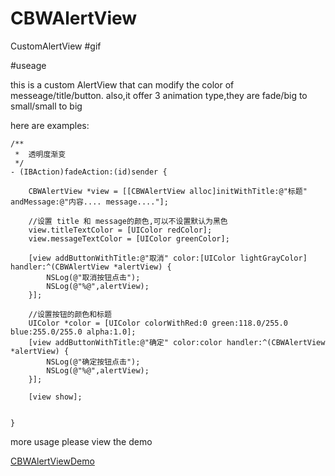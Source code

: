 # CBWAlertView
CustomAlertView
#gif



#useage

this is a custom AlertView that can modify the color of messeage/title/button.
also,it offer 3 animation type,they are fade/big to small/small to big

here are examples:

```
/**
 *  透明度渐变
 */
- (IBAction)fadeAction:(id)sender {
    
    CBWAlertView *view = [[CBWAlertView alloc]initWithTitle:@"标题" andMessage:@"内容.... message...."];

    //设置 title 和 message的颜色,可以不设置默认为黑色
    view.titleTextColor = [UIColor redColor];
    view.messageTextColor = [UIColor greenColor];
    
    [view addButtonWithTitle:@"取消" color:[UIColor lightGrayColor] handler:^(CBWAlertView *alertView) {
        NSLog(@"取消按钮点击");
        NSLog(@"%@",alertView);
    }];
    
    //设置按钮的颜色和标题
    UIColor *color = [UIColor colorWithRed:0 green:118.0/255.0 blue:255.0/255.0 alpha:1.0];
    [view addButtonWithTitle:@"确定" color:color handler:^(CBWAlertView *alertView) {
        NSLog(@"确定按钮点击");
        NSLog(@"%@",alertView);
    }];
    
    [view show];
   

}

```

more usage please view the demo

[CBWAlertViewDemo](https://github.com/xeroxmx/CBWAlertView.git)